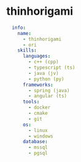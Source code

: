 
# thinhorigami

```yaml
  info:
    name: 
      - thinhorigami
      - ori
    skills:
      languages:
        - c++ (cpp)
        - typescript (ts)
        - java (jv)
        - python (py)
      frameworks:
        - spring (java)
        - angular (ts)
      tools:
        - docker
        - cmake
        - git
      os:
        - linux
        - windows
      database:
        - mssql 
        - pgsql

```

<!---
user-thinhorigami/user-thinhorigami is a ✨ special ✨ repository because its `README.md` (this file) appears on your GitHub profile.
You can click the Preview link to take a look at your changes.
--->
